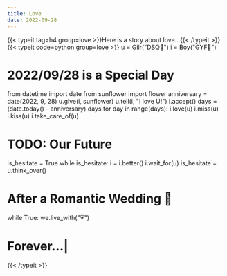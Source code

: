 ```yaml
---
title: Love
date: 2022-09-28
---
```

{{< typeit tag=h4 group=love >}}Here is a story about love...{{< /typeit >}}
{{< typeit code=python group=love >}}
u = Gilr("DSQ🐯")
i = Boy("GYF🐯")
# 2022/09/28 is a Special Day
from datetime import date
from sunflower import flower
anniversary = date(2022, 9, 28)
u.give(i, sunflower)
u.tell(i, "I love U!")
i.accept()
days = (date.today() - anniversary).days
for day in range(days):
  i.love(u)
  i.miss(u)
  i.kiss(u)
  i.take_care_of(u)
# TODO: Our Future
is_hesitate = True
while is_hesitate:
  i = i.better()
  i.wait_for(u)
  is_hesitate = u.think_over()
# After a Romantic Wedding 💒
while True:
  we.live_with("💗️")
# Forever...|
{{< /typeit >}}